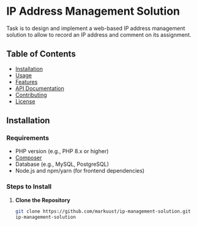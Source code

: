 # IP Address Management Solution

Task is to design and implement a web-based IP address management solution to allow to record an IP
address and comment on its assignment.

## Table of Contents
- [Installation](#installation)
- [Usage](#usage)
- [Features](#features)
- [API Documentation](#api-documentation)
- [Contributing](#contributing)
- [License](#license)

## Installation

### Requirements
- PHP version (e.g., PHP 8.x or higher)
- [Composer](https://getcomposer.org/)
- Database (e.g., MySQL, PostgreSQL)
- Node.js and npm/yarn (for frontend dependencies)

### Steps to Install

1. **Clone the Repository**
   ```bash
   git clone https://github.com/markuust/ip-management-solution.git
   ip-management-solution
